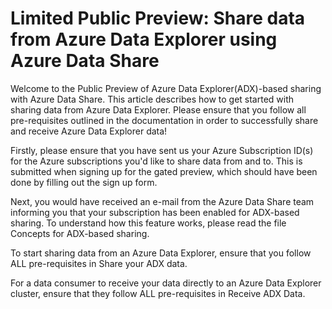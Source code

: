 # Limited Public Preview: Share data from Azure Data Explorer using Azure Data Share

Welcome to the Public Preview of Azure Data Explorer(ADX)-based sharing with Azure Data Share. This article describes how to get started with sharing data from Azure Data Explorer. Please ensure that you follow all pre-requisites outlined in the documentation in order to successfully share and receive Azure Data Explorer data!

Firstly, please ensure that you have sent us your Azure Subscription ID(s) for the Azure subscriptions you'd like to share data from and to. This is submitted when signing up for the gated preview, which should have been done by filling out the sign up form.

Next, you would have received an e-mail from the Azure Data Share team informing you that your subscription has been enabled for ADX-based sharing. To understand how this feature works, please read the file Concepts for ADX-based sharing.

To start sharing data from an Azure Data Explorer, ensure that you follow ALL pre-requisites in Share your ADX data.

For a data consumer to receive your data directly to an Azure Data Explorer cluster, ensure that they follow ALL pre-requisites in Receive ADX Data.
